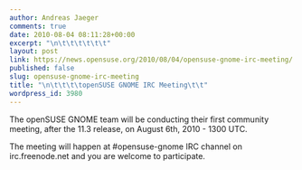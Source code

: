 ```yaml
---
author: Andreas Jaeger
comments: true
date: 2010-08-04 08:11:28+00:00
excerpt: "\n\t\t\t\t\t\t"
layout: post
link: https://news.opensuse.org/2010/08/04/opensuse-gnome-irc-meeting/
published: false
slug: opensuse-gnome-irc-meeting
title: "\n\t\t\t\topenSUSE GNOME IRC Meeting\t\t"
wordpress_id: 3980
---
```

The openSUSE GNOME team will be conducting their first community meeting, after the 11.3 release, on August 6th, 2010 - 1300 UTC.

The meeting will happen at #opensuse-gnome IRC channel on irc.freenode.net and you are welcome to participate.		
